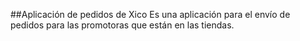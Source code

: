 ##Aplicación de pedidos de Xico 
Es una aplicación para el envío de pedidos para las promotoras que están en las tiendas.

